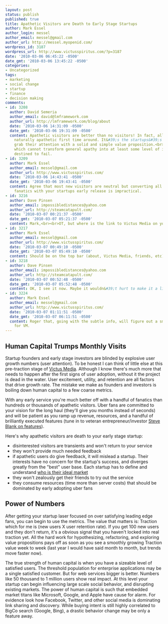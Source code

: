 ```yaml
---
layout: post
status: publish
published: true
title: Apathetic Visitors are Death to Early Stage Startups
author: Mark Essel
author_login: messel
author_email: messel@gmail.com
author_url: http://messel.myopenid.com/
wordpress_id: 3187
wordpress_url: http://www.victusspiritus.com/?p=3187
date: '2010-03-06 06:45:22 -0500'
date_gmt: '2010-03-06 13:45:22 -0500'
categories:
- Uncategorized
tags:
- marketing
- social change
- startup
- finance
- decision making
comments:
- id: 3208
  author: David Semeria
  author_email: david@lmframework.com
  author_url: http://lmframework.com/blog/about
  date: '2010-03-06 14:31:09 -0500'
  date_gmt: '2010-03-06 19:31:09 -0500'
  content: Apathetic visitors are better than no visitors! In fact, all visitors are
    naturally apathetic first time around. It&#39;s the startups&#39;s job to immediately
    grab their attention with a solid and simple value proposition.<br><br>Any site
    which cannot transform general apathy into at least some level of interest is
    destined to fail.
- id: 3209
  author: Mark Essel
  author_email: messel@gmail.com
  author_url: http://www.victusspiritus.com/
  date: '2010-03-06 14:43:41 -0500'
  date_gmt: '2010-03-06 19:43:41 -0500'
  content: Agree that most new visitors are neutral but converting all of them to
    fanatics with your startups early release is impractical.
- id: 3216
  author: Dave Pinsen
  author_email: impossibledistances@yahoo.com
  author_url: http://steamcatapult.com/
  date: '2010-03-07 00:21:37 -0500'
  date_gmt: '2010-03-07 05:21:37 -0500'
  content: Mark,<br><br>OT, but where is the link to Victus Media on your blog?
- id: 3217
  author: Mark Essel
  author_email: messel@gmail.com
  author_url: http://www.victusspiritus.com/
  date: '2010-03-07 00:49:10 -0500'
  date_gmt: '2010-03-07 05:49:10 -0500'
  content: Should be on the top bar (about, Victus Media, friends, etc)
- id: 3218
  author: Dave Pinsen
  author_email: impossibledistances@yahoo.com
  author_url: http://steamcatapult.com/
  date: '2010-03-07 00:52:48 -0500'
  date_gmt: '2010-03-07 05:52:48 -0500'
  content: OK, I see it now. Maybe it wouldn&#39;t hurt to make it a little more prominent?
- id: 3224
  author: Mark Essel
  author_email: messel@gmail.com
  author_url: http://www.victusspiritus.com/
  date: '2010-03-07 01:11:51 -0500'
  date_gmt: '2010-03-07 06:11:51 -0500'
  content: Roger that, going with the subtle info, will figure out a smooth showcase
    for VM.
---
```

<h2>Human Capital Trumps Monthly Visits</h2>
<p>Startup founders and early stage investors are blinded by explosive user growth numbers (user attention). To be honest I can think of little else at this pre-traction stage of <a href="http://victusmedia.com">Victus Media</a>. Although I know there's much more that needs to happen after the first signs of user adoption, without it the project is dead in the water. User excitement, utility, and retention are all factors that drive growth rate. The mistake we make as founders and investors is boiling down human capital to a few coarse metrics.</p>
<p>With any early service you're much better off with a handful of fanatics than hundreds or thousands of apathetic visitors. Uber fans are committed to your vision for the long haul (they'll give you months instead of seconds) and will be patient as you ramp up revenue, resources, and a handful of brilliantly executed features (tune in to veteran entrepreneur/investor <a HREF="http://steveblank.com/2010/03/04/perfection-by-subtraction-the-minimum-feature-set/">Steve Blank on features</a>). </p>
<p>Here's why apathetic visitors are death to your early stage startup: </p>
<ul>
<li>disinterested visitors are transients and won't return to your service</li>
<li>they won't provide much needed feedback</li>
<li>if apathetic users do give feedback, it will mislead a startup. Their interests have no concern for the startup's success, and diverges greatly from the "best" user base. Each startup has to define and understand <a href="http://www.victusspiritus.com/2010/01/24/when-building-an-organization-determine-who-we-are/">who is their ideal market</a></li>
<li>they won't zealously get their friends to try out the service</li>
<li>they consume resources (time more than server costs) that should be dominated by early adopting uber fans</li>
</ul>
<h2>Power of Numbers</h2>
<p>After getting your startup laser focused on over satisfying leading edge fans, you can begin to use the metrics. The value that matters is: Traction which for me is (new users X user retention rate). If you get 100 new users and they don't return, it's a obvious signal that you haven't locked into real traction yet. All the hard work for hypothesizing, refactoring, and exploring value propositions pays off as soon as you see a smoothly growing Traction value week to week (last year I would have said month to month, but trends move faster now).</p>
<p>The true strength of human capital is when you have a sizeable level of satisfied users. The threshold population for enterprise applications may be a single satisfied customer. But for web services bigger is better. Numbers like 50 thousand to 1 million users show real impact. At this level your startup can begin influencing large scale social behavior, and disrupting existing markets. The power of human capital is such that embedded market titans like Microsoft, Google, and Apple have cause for alarm. For evidence look how Facebook, Twitter, and other social media is dominating link sharing and discovery. While buying intent is still highly correlated to BigCo search (Google, Bing), a drastic behavior change may be only a feature away.   </p>
